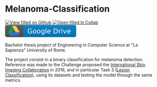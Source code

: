 # Melanoma-Classification

[![View filled on Github](https://img.shields.io/static/v1.svg?logo=github&label=Repo&message=View%20On%20Github&color=purple)](https://github.com/ValerioSpagnoli/Nevi-Classification/blob/main/Nevi_Classification.ipynb)
[![Open filled In Collab](https://colab.research.google.com/assets/colab-badge.svg)](https://colab.research.google.com/drive/1e4YtGOXGq-ZCI5Iun__t99Y4HTTMuQXa?authuser=1#scrollTo=uQbBFaezBVRa) [![Google Drive](https://raw.githubusercontent.com/ChristianFJung/simple-github-buttons/master/googleDrive.svg)](https://drive.google.com/drive/folders/1bImBBxri-gkreh2NBbZlQjz7ValCqieA?usp=sharing)

Bachelor thesis project of Engineering in Computer Science at "La Sapienza" University of Rome.

The project consist in a binary classification for melanoma detection. 
Reference was made to the Challenge proposed the [International Skin Imaging Collaboration](https://challenge.isic-archive.com) in 2016, and in particular Task 3 ([Lesion Classification](https://challenge.isic-archive.com/landing/2016/39/*)), using its datasets and testing the model through the same metrics.

